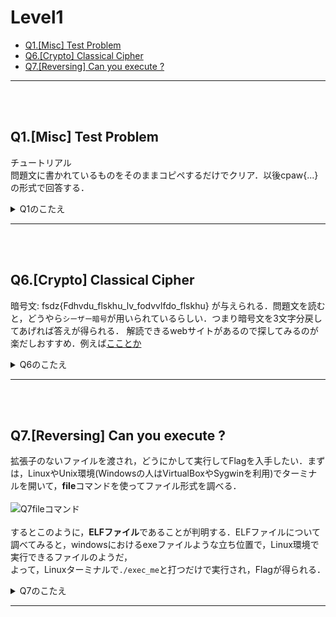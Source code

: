 # Level1
- [Q1.\[Misc\] Test Problem](#q1misc-test-problem)
- [Q6.\[Crypto\] Classical Cipher](#q6crypto-classical-cipher)
- [Q7.\[Reversing\] Can you execute ?](#q7reversing-can-you-execute?)
---
<br><br>

## Q1.\[Misc\] Test Problem
チュートリアル  
問題文に書かれているものをそのままコピペするだけでクリア．以後cpaw{...}の形式で回答する． 
<details>
<summary>Q1のこたえ</summary>

cpaw{this_is_Cpaw_CTF}
</details> 

---
<br><br>

## Q6.\[Crypto\] Classical Cipher
暗号文: fsdz{Fdhvdu_flskhu_lv_fodvvlfdo_flskhu} が与えられる．問題文を読むと，どうやら`シーザー暗号`が用いられているらしい．つまり暗号文を3文字分戻してあげれば答えが得られる．
解読できるwebサイトがあるので探してみるのが楽だしおすすめ．例えば[こことか](https://linesegment.web.fc2.com/application/cipher/Caesar.html)  
<details>
<summary>Q6のこたえ</summary>

cpaw{Caesar_cipher_is_classical_cipher}
</details> 

---
<br><br>

## Q7.\[Reversing\] Can you execute ?
拡張子のないファイルを渡され，どうにかして実行してFlagを入手したい．まずは，LinuxやUnix環境(Windowsの人はVirtualBoxやSygwinを利用)でターミナルを開いて，**file**コマンドを使ってファイル形式を調べる．
<br><br>
![Q7fileコマンド](https://user-images.githubusercontent.com/64766627/165731752-63fe55bd-f72f-4d41-ae8d-3ffef3637677.JPG)
<br><br>
するとこのように，**ELFファイル**であることが判明する．ELFファイルについて調べてみると，windowsにおけるexeファイルような立ち位置で，Linux環境で実行できるファイルのようだ，  
よって，Linuxターミナルで`./exec_me`と打つだけで実行され，Flagが得られる．

<details>
<summary>Q7のこたえ</summary>

cpaw{Do_you_know_ELF_file?}
</details> 

---
<br><br>
